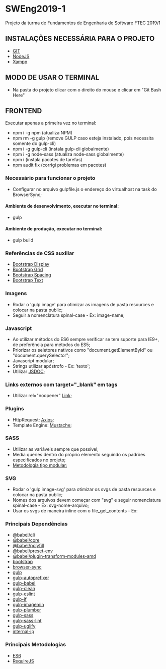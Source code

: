 # SWEng2019-1

Projeto da turma de Fundamentos de Engenharia de Software FTEC 2019/1

## INSTALAÇÕES NECESSÁRIA PARA O PROJETO

-   [GIT](https://git-scm.com/downloads)
-   [NodeJS](https://nodejs.org/en/download/)
-   [Xampp](https://www.apachefriends.org/download.html)

## MODO DE USAR O TERMINAL

-   Na pasta do projeto clicar com o direito do mouse e clicar em "Git Bash Here"

## FRONTEND

Executar apenas a primeira vez no terminal:

-   npm i -g npm (atualiza NPM)
-   npm rm -g gulp (remove GULP caso esteja instalado, pois necessita somente do gulp-cli)
-   npm i -g gulp-cli (instala gulp-cli globalmente)
-   npm i -g node-sass (atualiza node-sass globalmente)
-   npm i (instala pacotes de tarefas)
-   npm audit fix (corrigi problemas em pacotes)

### Necessário para funcionar o projeto

-   Configurar no arquivo gulpfile.js o endereço do virtualhost na task do BrowserSync;

#### Ambiente de desenvolvimento, executar no terminal:

-   gulp

#### Ambiente de produção, executar no terminal:

-   gulp build

### Referências de CSS auxiliar

-   [Bootstrap Display](https://getbootstrap.com/docs/4.3/utilities/display/)
-   [Bootstrap Grid](https://getbootstrap.com/docs/4.3/layout/grid/)
-   [Bootstrap Spacing](https://getbootstrap.com/docs/4.3/utilities/spacing/)
-   [Bootstrap Text](https://getbootstrap.com/docs/4.3/utilities/text/)

### Imagens

-   Rodar o 'gulp image' para otimizar as imagens de pasta resources e colocar na pasta public;
-   Seguir a nomenclatura spinal-case - Ex: image-name;

### Javascript

-   Ao utilizar métodos do ES6 sempre verificar se tem suporte para IE9+, de preferência para métodos do ES5;
-   Priorizar os seletores nativos como "document.getElementById" ou "document.querySelector";
-   Javascript modular;
-   Strings utilizar apóstrofo - Ex: 'texto';
-   Utilizar [JSDOC](https://msdn.microsoft.com/pt-br/library/Mt162307.aspx);

### Links externos com target="\_blank" em tags <a/>

-   Utilizar rel="noopener" [Link](https://desenvolvimentoparaweb.com/miscelanea/relnoopener-performance-seguranca/);

### Plugins

-   HttpRequest: [Axios](https://github.com/axios/axios);
-   Template Engine: [Mustache](https://github.com/janl/mustache.js/);

### SASS

-   Utilizar as variáveis sempre que possível;
-   Media queries dentro do próprio elemento seguindo os padrões especificados no projeto;
-   [Metodologia tipo modular](https://medium.com/@marcmintel/how-to-use-the-module-pattern-in-your-scss-sass-stylesheets-89fe38a6e1f3);

### SVG

-   Rodar o 'gulp image-svg' para otimizar os svgs de pasta resources e colocar na pasta public;
-   Nomes dos arquivos devem começar com "svg" e seguir nomenclatura spinal-case - Ex: svg-nome-arquivo;
-   Usar os svgs de maneira inline com o file_get_contents - Ex: <?= file_get_contents(asset('assets/img/svg/svg-arrow-lg-right.svg')); ?>

### Principais Dependências

-   [@babel/cli](https://babeljs.io/docs/en/babel-cli)
-   [@babel/core](https://www.npmjs.com/package/@babel/core)
-   [@babel/polyfill](https://babeljs.io/docs/en/babel-polyfill)
-   [@babel/preset-env](https://babeljs.io/docs/en/babel-preset-env)
-   [@babel/plugin-transform-modules-amd](https://www.npmjs.com/package/@babel/plugin-transform-modules-amd)
-   [bootstrap](https://getbootstrap.com/)
-   [browser-sync](https://browsersync.io/docs/gulp)
-   [gulp](https://www.npmjs.com/package/gulp)
-   [gulp-autoprefixer](https://www.npmjs.com/package/gulp-autoprefixer)
-   [gulp-babel](https://www.npmjs.com/package/gulp-babel)
-   [gulp-clean](https://www.npmjs.com/package/gulp-clean)
-   [gulp-eslint](https://www.npmjs.com/package/gulp-eslint)
-   [gulp-if](https://www.npmjs.com/package/gulp-if)
-   [gulp-imagemin](https://www.npmjs.com/package/gulp-imagemin)
-   [gulp-plumber](https://www.npmjs.com/package/gulp-plumber)
-   [gulp-sass](https://www.npmjs.com/package/gulp-sass)
-   [gulp-sass-lint](https://www.npmjs.com/package/gulp-sass)
-   [gulp-uglify](https://www.npmjs.com/package/gulp-uglify)
-   [internal-ip](https://www.npmjs.com/package/internal-ip)

### Principais Metodologias

-   [ES6](http://es6-features.org/)
-   [RequireJS](https://requirejs.org/)
